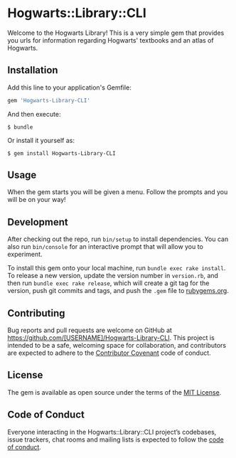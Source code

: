 # Hogwarts::Library::CLI

Welcome to the Hogwarts Library! This is a very simple gem that provides you urls for information regarding Hogwarts' textbooks and an atlas of Hogwarts. 

## Installation

Add this line to your application's Gemfile:

```ruby
gem 'Hogwarts-Library-CLI'
```

And then execute:

    $ bundle

Or install it yourself as:

    $ gem install Hogwarts-Library-CLI

## Usage

When the gem starts you will be given a menu. Follow the prompts and you will be on your way!

## Development

After checking out the repo, run `bin/setup` to install dependencies. You can also run `bin/console` for an interactive prompt that will allow you to experiment.

To install this gem onto your local machine, run `bundle exec rake install`. To release a new version, update the version number in `version.rb`, and then run `bundle exec rake release`, which will create a git tag for the version, push git commits and tags, and push the `.gem` file to [rubygems.org](https://rubygems.org).

## Contributing

Bug reports and pull requests are welcome on GitHub at https://github.com/[USERNAME]/Hogwarts-Library-CLI. This project is intended to be a safe, welcoming space for collaboration, and contributors are expected to adhere to the [Contributor Covenant](http://contributor-covenant.org) code of conduct.

## License

The gem is available as open source under the terms of the [MIT License](https://opensource.org/licenses/MIT).

## Code of Conduct

Everyone interacting in the Hogwarts::Library::CLI project’s codebases, issue trackers, chat rooms and mailing lists is expected to follow the [code of conduct](https://github.com/[USERNAME]/Hogwarts-Library-CLI/blob/master/CODE_OF_CONDUCT.md).

